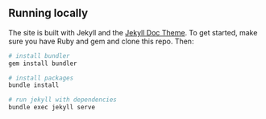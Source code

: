 
## Running locally

The site is built with Jekyll and the [Jekyll Doc Theme](https://github.com/aksakalli/jekyll-doc-theme). To get started, make sure you have Ruby and gem and clone this repo. Then:

```bash
# install bundler
gem install bundler

# install packages
bundle install

# run jekyll with dependencies
bundle exec jekyll serve
```

